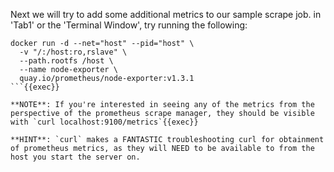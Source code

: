 Next we will try to add some additional metrics to our sample scrape job.  in 'Tab1' or the 'Terminal Window', try running the following:

```
docker run -d --net="host" --pid="host" \
  -v "/:/host:ro,rslave" \
  --path.rootfs /host \
  --name node-exporter \
  quay.io/prometheus/node-exporter:v1.3.1
```{{exec}}

**NOTE**: If you're interested in seeing any of the metrics from the perspective of the prometheus scrape manager, they should be visible with `curl localhost:9100/metrics`{{exec}}

**HINT**: `curl` makes a FANTASTIC troubleshooting curl for obtainment of prometheus metrics, as they will NEED to be available to from the host you start the server on.
